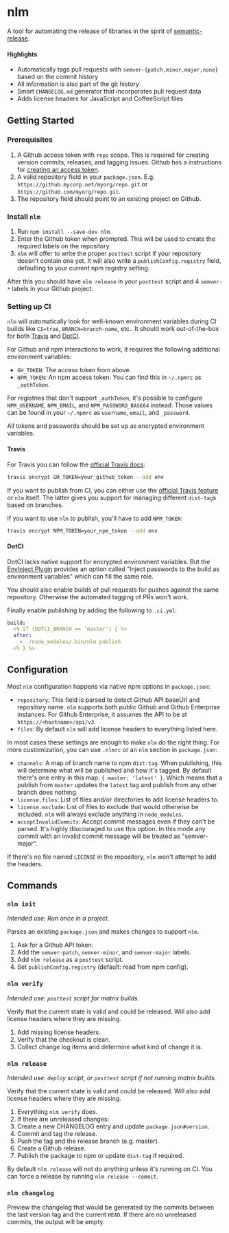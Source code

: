 # nlm

A tool for automating the release of libraries in the spirit of [semantic-release](https://github.com/semantic-release/semantic-release).

#### Highlights

* Automatically tags pull requests with `semver-{patch,minor,major,none}` based on the commit history
* All information is also part of the git history
* Smart `CHANGELOG.md` generator that incorporates pull request data
* Adds license headers for JavaScript and CoffeeScript files

## Getting Started

### Prerequisites

1. A Github access token with `repo` scope. This is required for creating version commits, releases, and tagging issues. Github has a instructions for [creating an access token](https://help.github.com/articles/creating-an-access-token-for-command-line-use/).
1. A valid repository field in your `package.json`. E.g. `https://github.mycorp.net/myorg/repo.git` or `https://github.com/myorg/repo.git`.
1. The repository field should point to an existing project on Github.

### Install `nlm`

1. Run `npm install --save-dev nlm`.
1. Enter the Github token when prompted. This will be used to create the required labels on the repository.
1. `nlm` will offer to write the proper `posttest` script if your repository doesn't contain one yet. It will also write a `publishConfig.registry` field, defaulting to your current npm registry setting.

After this you should have `nlm release` in your `posttest` script and 4 `semver-*` labels in your Github project.

### Setting up CI

`nlm` will automatically look for well-known environment variables during CI builds like `CI=true`, `BRANCH=branch-name`, etc..
It should work out-of-the-box for both [Travis](travis-ci.org) and [DotCI](groupon.github.io/DotCi/).

For Github and npm interactions to work,
it requires the following additional environment variables:

* `GH_TOKEN`: The access token from above.
* `NPM_TOKEN`: An npm access token. You can find this in `~/.npmrc` as `_authToken`.

For registries that don't support `_authToken`,
it's possible to configure `NPM_USERNAME`, `NPM_EMAIL`, and `NPM_PASSWORD_BASE64` instead.
Those values can be found in your `~/.npmrc` as `username`, `email`, and `_password`.

All tokens and passwords should be set up as encrypted environment variables.

#### Travis

For Travis you can follow the [official Travis docs](https://docs.travis-ci.com/user/environment-variables/#Encrypted-Variables):

```bash
travis encrypt GH_TOKEN=your_github_token --add env
```

If you want to publish from CI, you can either use the [official Travis feature](https://docs.travis-ci.com/user/deployment/npm/) or `nlm` itself.
The latter gives you support for managing different `dist-tag`s based on branches.

If you want to use `nlm` to publish, you'll have to add `NPM_TOKEN`:

```bash
travis encrypt NPM_TOKEN=your_npm_token --add env
```

#### DotCI

DotCI lacks native support for encrypted environment variables.
But the [EnvInject Plugin](https://wiki.jenkins-ci.org/display/JENKINS/EnvInject+Plugin) provides an option called "Inject passwords to the build as environment variables" which can fill the same role.

You should also enable builds of pull requests for pushes against the same repository. Otherwise the automated tagging of PRs won't work.

Finally enable publishing by adding the following to `.ci.yml`:

```yaml
build:
  <% if (DOTCI_BRANCH == 'master') { %>
  after:
    - ./node_modules/.bin/nlm publish
  <% } %>
```

## Configuration

Most `nlm` configuration happens via native npm options in `package.json`:

* `repository`: This field is parsed to detect Github API baseUrl and repository name.
  `nlm` supports both public Github and Github Enterprise instances.
  For Github Enterprise, it assumes the API to be at `https://<hostname>/api/v3`.
* `files`: By default `nlm` will add license headers to everything listed here.

In most cases these settings are enough to make `nlm` do the right thing.
For more customization, you can use `.nlmrc` or an `nlm` section in `package.json`:

* `channels`: A map of branch name to npm `dist-tag`. When publishing, this will determine what will be published and how it's tagged. By default there's one entry in this map: `{ master: 'latest' }`. Which means that a publish from `master` updates the `latest` tag and publish from any other branch does nothing.
* `license.files`: List of files and/or directories to add license headers to.
* `license.exclude`: List of files to exclude that would otherwise be included. `nlm` will always exclude anything in `node_modules`.
* `acceptInvalidCommits`: Accept commit messages even if they can't be parsed.
  It's highly discouraged to use this option.
  In this mode any commit with an invalid commit message will be treated as "semver-major".

If there's no file named `LICENSE` in the repository, `nlm` won't attempt to add the headers.

## Commands

### `nlm init`

*Intended use: Run once in a project.*

Parses an existing `package.json` and makes changes to support `nlm`.

1. Ask for a Github API token.
1. Add the `semver-patch`, `semver-minor`, and `semver-major` labels.
1. Add `nlm release` as a `posttest` script.
1. Set `publishConfig.registry` (default: read from npm config).


### `nlm verify`

*Intended use: `posttest` script for matrix builds.*

Verify that the current state is valid and could be released.
Will also add license headers where they are missing.

1. Add missing license headers.
1. Verify that the checkout is clean.
1. Collect change log items and determine what kind of change it is.


### `nlm release`

*Intended use: `deploy` script, or `posttest` script if not running matrix builds.*

Verify that the current state is valid and could be released.
Will also add license headers where they are missing.

1. Everything `nlm verify` does.
1. If there are unreleased changes:
  1. Create a new CHANGELOG entry and update `package.json#version`.
  1. Commit and tag the release.
  1. Push the tag and the release branch (e.g. master).
  1. Create a Github release.
1. Publish the package to npm or update `dist-tag` if required.

By default `nlm release` will not do anything unless it's running on CI.
You can force a release by running `nlm release --commit`.


### `nlm changelog`

Preview the changelog that would be generated by the commits between the last version tag and the current `HEAD`.
If there are no unreleased commits, the output will be empty.
